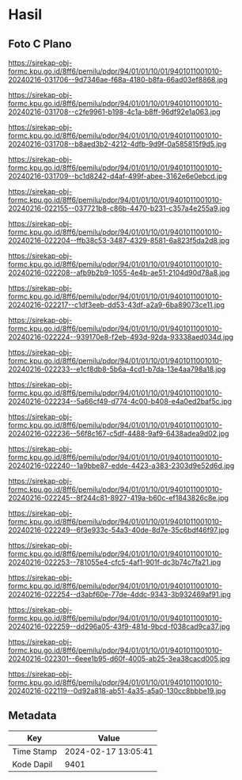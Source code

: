 # Hasil

## Foto C Plano

https://sirekap-obj-formc.kpu.go.id/8ff6/pemilu/pdpr/94/01/01/10/01/9401011001010-20240216-031706--9d7346ae-f68a-4180-b8fa-66ad03ef8868.jpg

https://sirekap-obj-formc.kpu.go.id/8ff6/pemilu/pdpr/94/01/01/10/01/9401011001010-20240216-031708--c2fe9961-b198-4c1a-b8ff-96df92e1a063.jpg

https://sirekap-obj-formc.kpu.go.id/8ff6/pemilu/pdpr/94/01/01/10/01/9401011001010-20240216-031708--b8aed3b2-4212-4dfb-9d9f-0a585815f9d5.jpg

https://sirekap-obj-formc.kpu.go.id/8ff6/pemilu/pdpr/94/01/01/10/01/9401011001010-20240216-031709--bc1d8242-d4af-499f-abee-3162e6e0ebcd.jpg

https://sirekap-obj-formc.kpu.go.id/8ff6/pemilu/pdpr/94/01/01/10/01/9401011001010-20240216-022155--037721b8-c86b-4470-b231-c357a4e255a9.jpg

https://sirekap-obj-formc.kpu.go.id/8ff6/pemilu/pdpr/94/01/01/10/01/9401011001010-20240216-022204--ffb38c53-3487-4329-8581-6a823f5da2d8.jpg

https://sirekap-obj-formc.kpu.go.id/8ff6/pemilu/pdpr/94/01/01/10/01/9401011001010-20240216-022208--afb9b2b9-1055-4e4b-ae51-2104d90d78a8.jpg

https://sirekap-obj-formc.kpu.go.id/8ff6/pemilu/pdpr/94/01/01/10/01/9401011001010-20240216-022217--c1df3eeb-dd53-43df-a2a9-6ba89073ce11.jpg

https://sirekap-obj-formc.kpu.go.id/8ff6/pemilu/pdpr/94/01/01/10/01/9401011001010-20240216-022224--939170e8-f2eb-493d-92da-93338aed034d.jpg

https://sirekap-obj-formc.kpu.go.id/8ff6/pemilu/pdpr/94/01/01/10/01/9401011001010-20240216-022233--e1cf8db8-5b6a-4cd1-b7da-13e4aa798a18.jpg

https://sirekap-obj-formc.kpu.go.id/8ff6/pemilu/pdpr/94/01/01/10/01/9401011001010-20240216-022234--5a66cf49-d774-4c00-b408-e4a0ed2baf5c.jpg

https://sirekap-obj-formc.kpu.go.id/8ff6/pemilu/pdpr/94/01/01/10/01/9401011001010-20240216-022236--56f8c167-c5df-4488-9af9-6438adea9d02.jpg

https://sirekap-obj-formc.kpu.go.id/8ff6/pemilu/pdpr/94/01/01/10/01/9401011001010-20240216-022240--1a9bbe87-edde-4423-a383-2303d9e52d6d.jpg

https://sirekap-obj-formc.kpu.go.id/8ff6/pemilu/pdpr/94/01/01/10/01/9401011001010-20240216-022245--8f244c81-8927-419a-b60c-ef1843826c8e.jpg

https://sirekap-obj-formc.kpu.go.id/8ff6/pemilu/pdpr/94/01/01/10/01/9401011001010-20240216-022249--6f3e933c-54a3-40de-8d7e-35c6bdf46f97.jpg

https://sirekap-obj-formc.kpu.go.id/8ff6/pemilu/pdpr/94/01/01/10/01/9401011001010-20240216-022253--781055e4-cfc5-4af1-901f-dc3b74c7fa21.jpg

https://sirekap-obj-formc.kpu.go.id/8ff6/pemilu/pdpr/94/01/01/10/01/9401011001010-20240216-022254--d3abf60e-77de-4ddc-9343-3b932469af91.jpg

https://sirekap-obj-formc.kpu.go.id/8ff6/pemilu/pdpr/94/01/01/10/01/9401011001010-20240216-022259--dd296a05-43f9-481d-9bcd-f038cad9ca37.jpg

https://sirekap-obj-formc.kpu.go.id/8ff6/pemilu/pdpr/94/01/01/10/01/9401011001010-20240216-022301--6eee1b95-d60f-4005-ab25-3ea38cacd005.jpg

https://sirekap-obj-formc.kpu.go.id/8ff6/pemilu/pdpr/94/01/01/10/01/9401011001010-20240216-022119--0d92a818-ab51-4a35-a5a0-130cc8bbbe19.jpg


## Metadata

| Key        | Value               |
| ---------- | ------------------- |
| Time Stamp | 2024-02-17 13:05:41 |
| Kode Dapil | 9401                |



